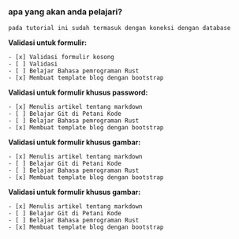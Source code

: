 ### apa yang akan anda pelajari?
```angular2html
pada tutorial ini sudah termasuk dengan koneksi dengan database
```
**Validasi untuk formulir:**

```
- [x] Validasi formulir kosong
- [ ] Validasi 
- [ ] Belajar Bahasa pemrograman Rust
- [x] Membuat template blog dengan bootstrap
```

**Validasi untuk formulir khusus password:**

```
- [x] Menulis artikel tentang markdown
- [ ] Belajar Git di Petani Kode
- [ ] Belajar Bahasa pemrograman Rust
- [x] Membuat template blog dengan bootstrap
```

**Validasi untuk formulir khusus gambar:**

```
- [x] Menulis artikel tentang markdown
- [ ] Belajar Git di Petani Kode
- [ ] Belajar Bahasa pemrograman Rust
- [x] Membuat template blog dengan bootstrap
```

**Validasi untuk formulir khusus gambar:**

```
- [x] Menulis artikel tentang markdown
- [ ] Belajar Git di Petani Kode
- [ ] Belajar Bahasa pemrograman Rust
- [x] Membuat template blog dengan bootstrap
```